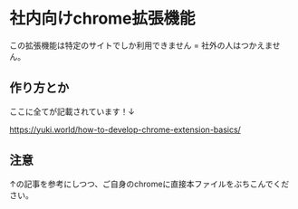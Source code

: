 # 社内向けchrome拡張機能

この拡張機能は特定のサイトでしか利用できません = 社外の人はつかえません。

## 作り方とか

ここに全てが記載されています！↓

<https://yuki.world/how-to-develop-chrome-extension-basics/>

## 注意

↑の記事を参考にしつつ、ご自身のchromeに直接本ファイルをぶちこんでください。
